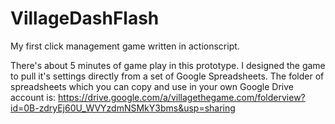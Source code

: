 VillageDashFlash
================

My first click management game written in actionscript. 

There's about 5 minutes of game play in this prototype.  I designed the game to pull it's settings directly from a set of Google Spreadsheets. 
The folder of spreadsheets which you can copy and use in your own Google Drive account is: https://drive.google.com/a/villagethegame.com/folderview?id=0B-zdryEj60U_WVYzdmNSMkY3bms&usp=sharing

